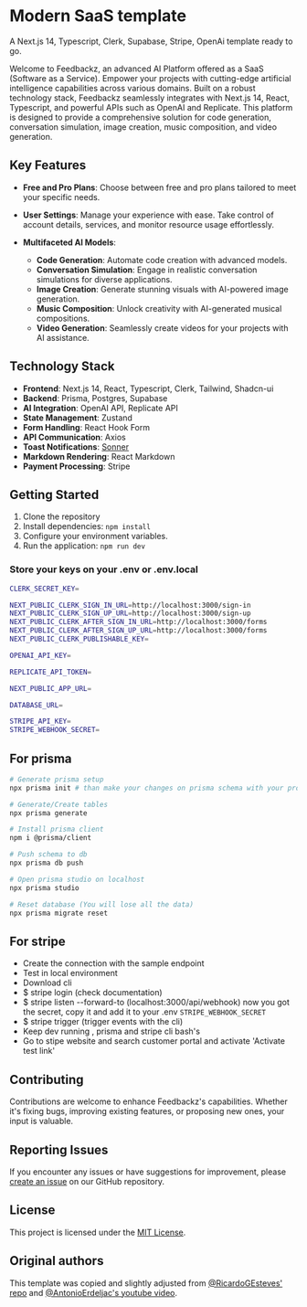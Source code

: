 # Modern SaaS template

A Next.js 14, Typescript, Clerk, Supabase, Stripe, OpenAi template ready to go.

Welcome to Feedbackz, an advanced AI Platform offered as a SaaS (Software as a Service). Empower your projects with cutting-edge artificial intelligence capabilities across various domains. Built on a robust technology stack, Feedbackz seamlessly integrates with Next.js 14, React, Typescript, and powerful APIs such as OpenAI and Replicate. This platform is designed to provide a comprehensive solution for code generation, conversation simulation, image creation, music composition, and video generation.

## Key Features

- **Free and Pro Plans**: Choose between free and pro plans tailored to meet your specific needs.

- **User Settings**: Manage your experience with ease. Take control of account details, services, and monitor resource usage effortlessly.

- **Multifaceted AI Models**:
  - **Code Generation**: Automate code creation with advanced models.
  - **Conversation Simulation**: Engage in realistic conversation simulations for diverse applications.
  - **Image Creation**: Generate stunning visuals with AI-powered image generation.
  - **Music Composition**: Unlock creativity with AI-generated musical compositions.
  - **Video Generation**: Seamlessly create videos for your projects with AI assistance.

## Technology Stack

- **Frontend**: Next.js 14, React, Typescript, Clerk, Tailwind, Shadcn-ui
- **Backend**: Prisma, Postgres, Supabase
- **AI Integration**: OpenAI API, Replicate API
- **State Management**: Zustand
- **Form Handling**: React Hook Form
- **API Communication**: Axios
- **Toast Notifications**: [Sonner](https://sonner.emilkowal.ski/)
- **Markdown Rendering**: React Markdown
- **Payment Processing**: Stripe

## Getting Started

1. Clone the repository
2. Install dependencies: `npm install`
3. Configure your environment variables.
4. Run the application: `npm run dev`

### Store your keys on your .env or .env.local

```bash
CLERK_SECRET_KEY=

NEXT_PUBLIC_CLERK_SIGN_IN_URL=http://localhost:3000/sign-in
NEXT_PUBLIC_CLERK_SIGN_UP_URL=http://localhost:3000/sign-up
NEXT_PUBLIC_CLERK_AFTER_SIGN_IN_URL=http://localhost:3000/forms
NEXT_PUBLIC_CLERK_AFTER_SIGN_UP_URL=http://localhost:3000/forms
NEXT_PUBLIC_CLERK_PUBLISHABLE_KEY=

OPENAI_API_KEY=

REPLICATE_API_TOKEN=

NEXT_PUBLIC_APP_URL=

DATABASE_URL=

STRIPE_API_KEY=
STRIPE_WEBHOOK_SECRET=
```

## For prisma

```bash
# Generate prisma setup
npx prisma init # than make your changes on prisma schema with your provider and connection string

# Generate/Create tables
npx prisma generate

# Install prisma client
npm i @prisma/client

# Push schema to db
npx prisma db push

# Open prisma studio on localhost
npx prisma studio

# Reset database (You will lose all the data)
npx prisma migrate reset
```

## For stripe

- Create the connection with the sample endpoint
- Test in local environment
- Download cli
- $ stripe login (check documentation)
- $ stripe listen --forward-to (localhost:3000/api/webhook)
  now you got the secret, copy it and add it to your .env `STRIPE_WEBHOOK_SECRET`
- $ stripe trigger (trigger events with the cli)
- Keep dev running , prisma and stripe cli bash's
- Go to stipe website and search customer portal and activate 'Activate test link'

## Contributing

Contributions are welcome to enhance Feedbackz's capabilities. Whether it's fixing bugs, improving existing features, or proposing new ones, your input is valuable.

## Reporting Issues

If you encounter any issues or have suggestions for improvement, please [create an issue](https://github.com/your-username/feedbackz/issues) on our GitHub repository.

## License

This project is licensed under the [MIT License](LICENSE).

## Original authors

This template was copied and slightly adjusted from [@RicardoGEsteves' repo](https://github.com/RicardoGEsteves/feedbackz) and [@AntonioErdeljac's youtube video](https://www.youtube.com/watch?v=ffJ38dBzrlY&t=9505s&ab_channel=CodeWithAntonio).

